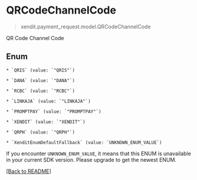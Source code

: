 # QRCodeChannelCode
> xendit.payment_request.model.QRCodeChannelCode

QR Code Channel Code


## Enum


    * `QRIS` (value: `"QRIS"`)

    * `DANA` (value: `"DANA"`)

    * `RCBC` (value: `"RCBC"`)

    * `LINKAJA` (value: `"LINKAJA"`)

    * `PROMPTPAY` (value: `"PROMPTPAY"`)

    * `XENDIT` (value: `"XENDIT"`)

    * `QRPH` (value: `"QRPH"`)

    * `XenditEnumDefaultFallback` (value: `UNKNOWN_ENUM_VALUE`)

If you encounter `UNKNOWN_ENUM_VALUE`, it means that this ENUM is unavailable in your current SDK version. Please upgrade to get the newest ENUM.

[[Back to README]](../../README.md)


